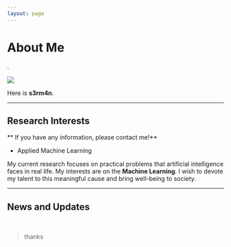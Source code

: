 ```yaml
---
layout: page
---
```


# About Me

.<br>

<img src="https://caihanlin.com/caihanlin.jpg" class="floatpic">

Here is **s3rm4n**.<br>

---

## Research Interests

** If you have any information, please contact me!**

- Applied Machine Learning

My current research focuses on practical problems that artificial intelligence faces in real life. My interests are on the **Machine Learning**. I wish to devote my talent to this meaningful cause and bring well-being to society.

---

## News and Updates



<br>

<blockquote class="twitter-tweet"><p lang="en" dir="ltr">
  thanks 
</blockquote> 
  
  <script async src="https://platform.twitter.com/widgets.js" charset="utf-8"></script>

